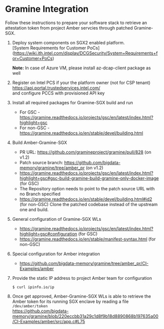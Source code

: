 # Gramine Integration

Follow these instructions to prepare your software stack to retrieve an attestation token from project Amber servcies through patched Gramine-SGX. 


1. Deploy system components on SGX2 enabled platform. <br>
[System Requirements for Customer PoCs] (https://wiki.ith.intel.com/display/DCGSecurity/System+Requirements+for+Customer+PoCs)<br>

   **Note:** In case of Azure VM, please install az-dcap-client  package as well 

2. Register on Intel PCS if your the platform owner (not for CSP tenant) <br>
https://api.portal.trustedservices.intel.com/ <br>
and configure PCCS with provisioned API key 
3. Install all required packages for Gramine-SGX build and run <br>
   - For GSC - https://gramine.readthedocs.io/projects/gsc/en/latest/index.html?highlight=gsc 
   - For non-GSC - https://gramine.readthedocs.io/en/stable/devel/building.html  
4. Build Amber-Gramine-SGX <br>
   - PR URL: https://github.com/gramineproject/gramine/pull/828 (on v1.2) 
   - Patch source branch: https://github.com/bigdata-memory/gramine/tree/amber_pr (on v1.2) 
   - https://gramine.readthedocs.io/projects/gsc/en/latest/index.html?highlight=gsc#gsc-build-gramine-build-gramine-only-docker-image (for GSC) 
   - The Repository  option needs to point to the patch source URL with no Branch  specified 
   - https://gramine.readthedocs.io/en/stable/devel/building.html#id2 (for non-GSC) 
Clone the patched codebase instead of the upstream one and build.
5. General configuration of Gramine-SGX WLs 
   - https://gramine.readthedocs.io/projects/gsc/en/latest/index.html?highlight=gsc#configuration (for GSC) 
   - https://gramine.readthedocs.io/en/stable/manifest-syntax.html (for non-GSC) 
6. Special configuration for Amber integration <br>
   - https://github.com/bigdata-memory/gramine/tree/amber_pr/CI-Examples/amber 
7. Provide the static IP address to project Amber team for configuration 
   ```
   $ curl ipinfo.io/ip 
   ```
8. Once get approved, Amber-Gramine-SGX WLs is able to retrieve the Amber token for its running SGX enclave by reading a file
<br> `/dev/amber/token` <br>
https://github.com/bigdata-memory/gramine/blob/220eccbb31a29c1d8f9b18d8890868b197635a00/CI-Examples/amber/src/app.c#L75 

